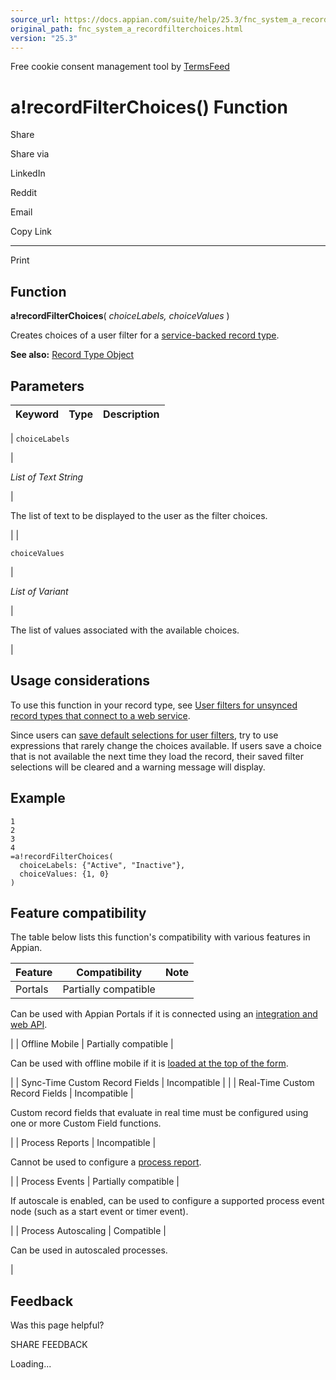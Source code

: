 ```yaml
---
source_url: https://docs.appian.com/suite/help/25.3/fnc_system_a_recordfilterchoices.html
original_path: fnc_system_a_recordfilterchoices.html
version: "25.3"
---
```


Free cookie consent management tool by [TermsFeed](https://www.termsfeed.com/)

# a!recordFilterChoices() Function

Share

Share via

LinkedIn

Reddit

Email

Copy Link

* * *

Print

## Function

**a!recordFilterChoices**( _choiceLabels, choiceValues_ )

Creates choices of a user filter for a [service-backed record type](configure-record-data-source.html#prodlink-web-service).

**See also:** [Record Type Object](Record_Type_Object.html)

## Parameters

| Keyword | Type | Description |
| --- | --- | --- |
|
`choiceLabels`

 |

_List of Text String_

 |

The list of text to be displayed to the user as the filter choices.

 |
|

`choiceValues`

 |

_List of Variant_

 |

The list of values associated with the available choices.

 |

## Usage considerations

To use this function in your record type, see [User filters for unsynced record types that connect to a web service](filter-the-record-list.html#user-filters-for-unsynced-service-backed-record-types).

Since users can [save default selections for user filters](filter-the-record-list.html#user-saved-filters), try to use expressions that rarely change the choices available. If users save a choice that is not available the next time they load the record, their saved filter selections will be cleared and a warning message will display.

## Example

```
1
2
3
4
=a!recordFilterChoices(
  choiceLabels: {"Active", "Inactive"},
  choiceValues: {1, 0}
)
```

## Feature compatibility

The table below lists this function's compatibility with various features in Appian.

| Feature | Compatibility | Note |
| --- | --- | --- |
| Portals | Partially compatible |
Can be used with Appian Portals if it is connected using an [integration and web API](portals-design.html#using-partially-compatible-functions-and-objects-in-a-portal).

 |
| Offline Mobile | Partially compatible |

Can be used with offline mobile if it is [loaded at the top of the form](offline-mobile-design-best-practices.html#working-with-partially-compatible-functions).

 |
| Sync-Time Custom Record Fields | Incompatible |  |
| Real-Time Custom Record Fields | Incompatible |

Custom record fields that evaluate in real time must be configured using one or more Custom Field functions.

 |
| Process Reports | Incompatible |

Cannot be used to configure a [process report](Process_Reports.html).

 |
| Process Events | Partially compatible |

If autoscale is enabled, can be used to configure a supported process event node (such as a start event or timer event).

 |
| Process Autoscaling | Compatible |

Can be used in autoscaled processes.

 |

## Feedback

Was this page helpful?

SHARE FEEDBACK

Loading...